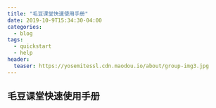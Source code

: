 ```yaml
---
title: "毛豆课堂快速使用手册"
date: 2019-10-9T15:34:30-04:00
categories:
  - blog
tags:
  - quickstart
  - help
header:
  teaser: https://yosemitessl.cdn.maodou.io/about/group-img3.jpg
---
```


## 毛豆课堂快速使用手册
